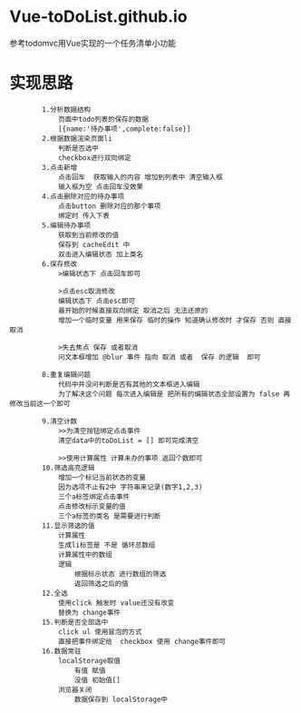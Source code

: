 # Vue-toDoList.github.io
参考todomvc用Vue实现的一个任务清单小功能

# 实现思路  
            1.分析数据结构
                页面中todo列表的保存的数据
                [{name:'待办事项',complete:false}]
            2.根据数据渲染页面li
                判断是否选中
                checkbox进行双向绑定
            3.点击新增
                点击回车  获取输入的内容 增加到列表中 清空输入框 
                输入框为空 点击回车没效果
            4.点击删除对应的待办事项
                点击button 删除对应的那个事项
                绑定时 传入下表
            5.编辑待办事项
                获取到当前修改的值
                保存到 cacheEdit 中
                双击进入编辑状态 加上类名
            6.保存修改
                >编辑状态下 点击回车即可

                >点击esc取消修改
                编辑状态下 点击esc即可
                最开始的时候直接双向绑定 取消之后 无法还原的
                增加一个临时变量 用来保存 临时的操作 知道确认修改时 才保存 否则 直接取消

                >失去焦点 保存 或者取消
                问文本框增加 @blur 事件 指向 取消 或者  保存 的逻辑  即可

            8.重复编辑问题
                代码中并没问判断是否有其他的文本框进入编辑
                为了解决这个问题 每次进入编辑是 把所有的编辑状态全部设置为 false 再修改当前这一个即可
        
            9.清空计数
                >>为清空按钮绑定点击事件
                清空data中的toDoList = [] 即可完成清空

                >>使用计算属性 计算未办的事项 返回个数即可
            10.筛选高亮逻辑
                增加一个标记当前状态的变量
                因为选项不止有2中 字符串来记录(数字1,2,3)
                三个a标签绑定点击事件
                点击修改标示变量的值
                三个a标签的类名 是需要进行判断
            11.显示筛选的值
                计算属性
                生成li标签是 不是 循环总数组
                计算属性中的数组
                逻辑
                    根据标示状态 进行数组的筛选
                    返回筛选之后的值
            12.全选
                使用click 触发时 value还没有改变
                替换为 change事件
            15.判断是否全部选中
                click ul 使用冒泡的方式
                直接把事件绑定给  checkbox 使用 change事件即可
            16.数据常驻
                localStorage取值 
                    有值 赋值
                    没值 初始值[]
                浏览器关闭
                    数据保存到 localStorage中

            